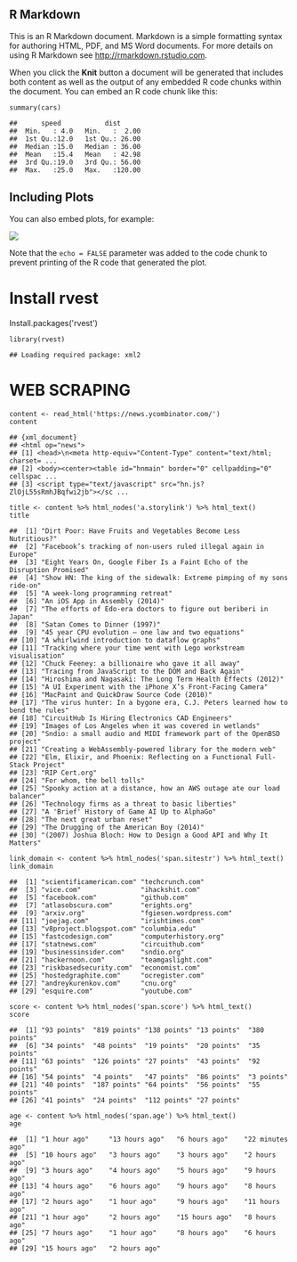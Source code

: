 R Markdown
----------

This is an R Markdown document. Markdown is a simple formatting syntax
for authoring HTML, PDF, and MS Word documents. For more details on
using R Markdown see <http://rmarkdown.rstudio.com>.

When you click the **Knit** button a document will be generated that
includes both content as well as the output of any embedded R code
chunks within the document. You can embed an R code chunk like this:

    summary(cars)

    ##      speed           dist       
    ##  Min.   : 4.0   Min.   :  2.00  
    ##  1st Qu.:12.0   1st Qu.: 26.00  
    ##  Median :15.0   Median : 36.00  
    ##  Mean   :15.4   Mean   : 42.98  
    ##  3rd Qu.:19.0   3rd Qu.: 56.00  
    ##  Max.   :25.0   Max.   :120.00

Including Plots
---------------

You can also embed plots, for example:

![](Web_Scrap_files/figure-markdown_strict/pressure-1.png)

Note that the `echo = FALSE` parameter was added to the code chunk to
prevent printing of the R code that generated the plot.

Install rvest
=============

Install.packages('rvest')

    library(rvest)

    ## Loading required package: xml2

WEB SCRAPING
============

    content <- read_html('https://news.ycombinator.com/')
    content

    ## {xml_document}
    ## <html op="news">
    ## [1] <head>\n<meta http-equiv="Content-Type" content="text/html; charset= ...
    ## [2] <body><center><table id="hnmain" border="0" cellpadding="0" cellspac ...
    ## [3] <script type="text/javascript" src="hn.js?ZlOjL55sRmhJBqfwi2jb"></sc ...

    title <- content %>% html_nodes('a.storylink') %>% html_text()
    title

    ##  [1] "Dirt Poor: Have Fruits and Vegetables Become Less Nutritious?"               
    ##  [2] "Facebook’s tracking of non-users ruled illegal again in Europe"              
    ##  [3] "Eight Years On, Google Fiber Is a Faint Echo of the Disruption Promised"     
    ##  [4] "Show HN: The king of the sidewalk: Extreme pimping of my sons ride-on"       
    ##  [5] "A week-long programming retreat"                                             
    ##  [6] "An iOS App in Assembly (2014)"                                               
    ##  [7] "The efforts of Edo-era doctors to figure out beriberi in Japan"              
    ##  [8] "Satan Comes to Dinner (1997)"                                                
    ##  [9] "45 year CPU evolution – one law and two equations"                           
    ## [10] "A whirlwind introduction to dataflow graphs"                                 
    ## [11] "Tracking where your time went with Lego workstream visualisation"            
    ## [12] "Chuck Feeney: a billionaire who gave it all away"                            
    ## [13] "Tracing from JavaScript to the DOM and Back Again"                           
    ## [14] "Hiroshima and Nagasaki: The Long Term Health Effects (2012)"                 
    ## [15] "A UI Experiment with the iPhone X’s Front-Facing Camera"                     
    ## [16] "MacPaint and QuickDraw Source Code (2010)"                                   
    ## [17] "The virus hunter: In a bygone era, C.J. Peters learned how to bend the rules"
    ## [18] "CircuitHub Is Hiring Electronics CAD Engineers"                              
    ## [19] "Images of Los Angeles when it was covered in wetlands"                       
    ## [20] "Sndio: a small audio and MIDI framework part of the OpenBSD project"         
    ## [21] "Creating a WebAssembly-powered library for the modern web"                   
    ## [22] "Elm, Elixir, and Phoenix: Reflecting on a Functional Full-Stack Project"     
    ## [23] "RIP Cert.org"                                                                
    ## [24] "For whom, the bell tolls"                                                    
    ## [25] "Spooky action at a distance, how an AWS outage ate our load balancer"        
    ## [26] "Technology firms as a threat to basic liberties"                             
    ## [27] "A 'Brief' History of Game AI Up to AlphaGo"                                  
    ## [28] "The next great urban reset"                                                  
    ## [29] "The Drugging of the American Boy (2014)"                                     
    ## [30] "(2007) Joshua Bloch: How to Design a Good API and Why It Matters"

    link_domain <- content %>% html_nodes('span.sitestr') %>% html_text()
    link_domain

    ##  [1] "scientificamerican.com" "techcrunch.com"        
    ##  [3] "vice.com"               "ihackshit.com"         
    ##  [5] "facebook.com"           "github.com"            
    ##  [7] "atlasobscura.com"       "erights.org"           
    ##  [9] "arxiv.org"              "fgiesen.wordpress.com" 
    ## [11] "joejag.com"             "irishtimes.com"        
    ## [13] "v8project.blogspot.com" "columbia.edu"          
    ## [15] "fastcodesign.com"       "computerhistory.org"   
    ## [17] "statnews.com"           "circuithub.com"        
    ## [19] "businessinsider.com"    "sndio.org"             
    ## [21] "hackernoon.com"         "teamgaslight.com"      
    ## [23] "riskbasedsecurity.com"  "economist.com"         
    ## [25] "hostedgraphite.com"     "ocregister.com"        
    ## [27] "andreykurenkov.com"     "cnu.org"               
    ## [29] "esquire.com"            "youtube.com"

    score <- content %>% html_nodes('span.score') %>% html_text()
    score

    ##  [1] "93 points"  "819 points" "138 points" "13 points"  "380 points"
    ##  [6] "34 points"  "48 points"  "19 points"  "20 points"  "35 points" 
    ## [11] "63 points"  "126 points" "27 points"  "43 points"  "92 points" 
    ## [16] "54 points"  "4 points"   "47 points"  "86 points"  "3 points"  
    ## [21] "40 points"  "187 points" "64 points"  "56 points"  "55 points" 
    ## [26] "41 points"  "24 points"  "112 points" "27 points"

    age <- content %>% html_nodes('span.age') %>% html_text()
    age

    ##  [1] "1 hour ago"     "13 hours ago"   "6 hours ago"    "22 minutes ago"
    ##  [5] "10 hours ago"   "3 hours ago"    "3 hours ago"    "2 hours ago"   
    ##  [9] "3 hours ago"    "4 hours ago"    "5 hours ago"    "9 hours ago"   
    ## [13] "4 hours ago"    "6 hours ago"    "9 hours ago"    "8 hours ago"   
    ## [17] "2 hours ago"    "1 hour ago"     "9 hours ago"    "11 hours ago"  
    ## [21] "1 hour ago"     "2 hours ago"    "15 hours ago"   "8 hours ago"   
    ## [25] "7 hours ago"    "1 hour ago"     "8 hours ago"    "6 hours ago"   
    ## [29] "15 hours ago"   "2 hours ago"

